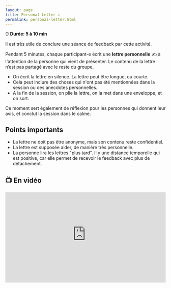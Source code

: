 ```yaml
---
layout: page
title: Personal Letter ✍️
permalink: personal-letter.html
---
```


⏰ **Durée: 5 à 10 min**

Il est très utile de conclure une séance de feedback par cette activité.

Pendant 5 minutes, chaque participant-e écrit une **lettre personnelle** ✍️ à l'attention de la personne qui vient de présenter. Le contenu de la lettre n’est pas partagé avec le reste du groupe.

- On écrit la lettre en silence. La lettre peut être longue, ou courte. 
- Cela peut inclure des choses qui n'ont pas été mentionnées dans la session ou des anecdotes personnelles.
- A la fin de la session, on plie la lettre, on la met dans une enveloppe, et on sort.

Ce moment sert également de réflexion pour les personnes qui donnent leur avis, et conclut la session dans le calme.

## Points importants

- La lettre ne doit pas être anonyme, mais son contenu reste confidentiel.
- La lettre est supposée aider, de manière très personnelle.
- La personne lira les lettres "plus tard". Il y une distance temporelle qui est positive, car elle permet de recevoir le feedback avec plus de détachement.

## 📺 En vidéo

<iframe width="100%" style="aspect-ratio: 16 / 9;" src="https://www.youtube-nocookie.com/embed/phVGEZBvQjY" title="YouTube video player" frameborder="0" allow="accelerometer; autoplay; clipboard-write; encrypted-media; gyroscope; picture-in-picture" allowfullscreen></iframe>